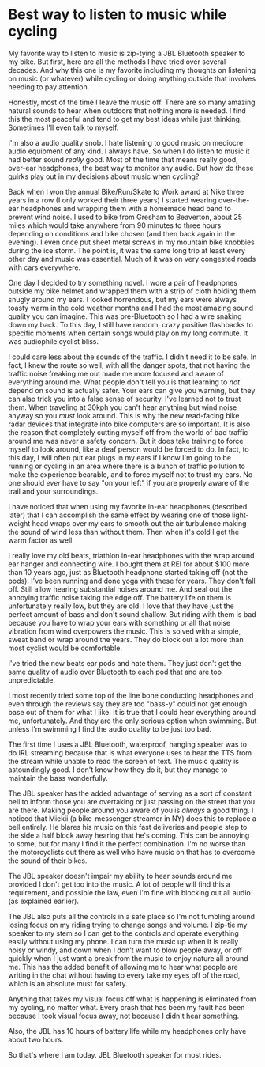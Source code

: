 # Best way to listen to music while cycling

My favorite way to listen to music is zip-tying a JBL Bluetooth speaker to my bike. But first, here are all the methods I have tried over several decades. And why this one is my favorite including my thoughts on listening on music (or whatever) while cycling or doing anything outside that involves needing to pay attention.

Honestly, most of the time I leave the music off. There are so many amazing natural sounds to hear when outdoors that nothing more is needed. I find this the most peaceful and tend to get my best ideas while just thinking. Sometimes I'll even talk to myself.

I'm also a audio quality snob. I hate listening to good music on mediocre audio equipment of any kind. I always have. So when I do listen to music it had better sound *really* good. Most of the time that means really good, over-ear headphones, the best way to monitor any audio. But how do these quirks play out in my decisions about music when cycling?

Back when I won the annual Bike/Run/Skate to Work award at Nike three years in a row (I only worked their three years) I started wearing over-the-ear headphones and wrapping them with a homemade head band to prevent wind noise. I used to bike from Gresham to Beaverton, about 25 miles which would take anywhere from 90 minutes to three hours depending on conditions and bike chosen (and then back again in the evening). I even once put sheet metal screws in my mountain bike knobbies during the ice storm. The point is, it was the same long trip at least every other day and music was essential. Much of it was on very congested roads with cars everywhere. 

One day I decided to try something novel. I wore a pair of headphones outside my bike helmet and wrapped them with a strip of cloth holding them snugly around my ears. I looked horrendous, but my ears were always toasty warm in the cold weather months and I had the most amazing sound quality you can imagine. This was pre-Bluetooth so I had a wire snaking down my back. To this day, I still have random, crazy positive flashbacks to specific moments when certain songs would play on my long commute. It was audiophile cyclist bliss.

I could care less about the sounds of the traffic. I didn't need it to be safe. In fact, I knew the route so well, with all the danger spots, that not having the traffic noise freaking me out made me more focused and aware of everything around me. What people don't tell you is that learning to *not* depend on sound is actually safer. Your ears can give you warning, but they can also trick you into a false sense of security. I've learned not to trust them. When traveling at 30kph you can't hear anything but wind noise anyway so you *must* look around. This is why the new read-facing bike radar devices that integrate into bike computers are so important. It is also the reason that completely cutting myself off from the world of bad traffic around me was never a safety concern. But it does take training to force myself to look around, like a deaf person would be forced to do. In fact, to this day, I will often put ear plugs in my ears if I know I'm going to be running or cycling in an area where there is a bunch of traffic pollution to make the experience bearable, and to force myself not to trust my ears. No one should *ever* have to say "on your left" if you are properly aware of the trail and your surroundings.

I have noticed that when using my favorite in-ear headphones (described later) that I can accomplish the same effect by wearing one of those light-weight head wraps over my ears to smooth out the air turbulence making the sound of wind less than without them. Then when it's cold I get the warm factor as well.

I really love my old beats, triathlon in-ear headphones with the wrap around ear hanger and connecting wire. I bought them at REI for about \$100 more than 10 years ago, just as Bluetooth headphone started taking off (not the pods). I've been running and done yoga with these for years. They don't fall off. Still allow hearing substantial noises around me. And seal out the annoying traffic noise taking the edge off. The battery life on them is unfortunately really low, but they are old. I love that they have just the perfect amount of bass and don't sound shallow. But riding with them is bad because you have to wrap your ears with something or all that noise vibration from wind overpowers the music. This is solved with a simple, sweat band or wrap around the years. They do block out a lot more than most cyclist would be comfortable.

I've tried the new beats ear pods and hate them. They just don't get the same quality of audio over Bluetooth to each pod that and are too unpredictable. 

I most recently tried some top of the line bone conducting headphones and even through the reviews say they are too "bass-y" could not get enough base out of them for what I like. It is true that I could hear everything around me, unfortunately. And they are the only serious option when swimming. But unless I'm swimming I find the audio quality to be just too bad.

The first time I uses a JBL Bluetooth, waterproof, hanging speaker was to do IRL streaming because that is what everyone uses to hear the TTS from the stream while unable to read the screen of text. The music quality is astoundingly good. I don't know how they do it, but they manage to maintain the bass wonderfully.

The JBL speaker has the added advantage of serving as a sort of constant bell to inform those you are overtaking or just passing on the street that you are there. Making people around you aware of you is *always* a good thing. I noticed that Miekii (a bike-messenger streamer in NY) does this to replace a bell entirely. He blares his music on this fast deliveries and people step to the side a half block away hearing that he's coming. This can be annoying to some, but for many I find it the perfect combination. I'm no worse than the motorcyclists out there as well who have music on that has to overcome the sound of their bikes.

The JBL speaker doesn't impair my ability to hear sounds around me provided I don't get too into the music. A lot of people will find this a requirement, and possible the law, even I'm fine with blocking out all audio (as explained earlier).

The JBL also puts all the controls in a safe place so I'm not fumbling around losing focus on my riding trying to change songs and volume. I zip-tie my speaker to my stem so I can get to the controls and operate everything easily without using my phone. I can turn the music up when it is really noisy or windy, and down when I don't want to blow people away, or off quickly when I just want a break from the music to enjoy nature all around me. This has the added benefit of allowing me to hear what people are writing in the chat without having to every take my eyes off of the road, which is an absolute must for safety. 

Anything that takes my visual focus off what is happening is eliminated from my cycling, no matter what. Every crash that has been my fault has been because I took visual focus away, not because I didn't hear something. 

Also, the JBL has 10 hours of battery life while my headphones only have about two hours.

So that's where I am today. JBL Bluetooth speaker for most rides.
